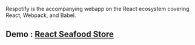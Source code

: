 Respotify is the accompanying webapp on the React ecosystem covering React, Webpack, and Babel.
## Demo : [React Seafood Store](http://react-seafood-market.surge.sh/)